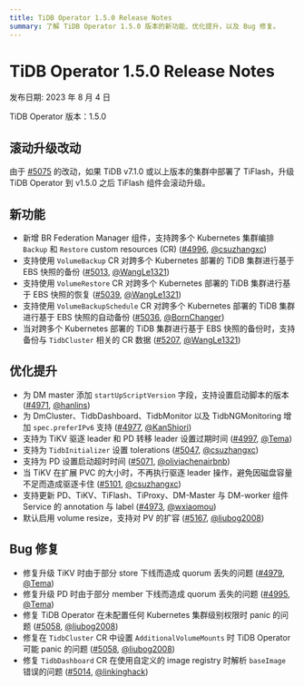 ```yaml
---
title: TiDB Operator 1.5.0 Release Notes
summary: 了解 TiDB Operator 1.5.0 版本的新功能、优化提升，以及 Bug 修复。
---
```


# TiDB Operator 1.5.0 Release Notes

发布日期: 2023 年 8 月 4 日

TiDB Operator 版本：1.5.0

## 滚动升级改动

由于 [#5075](https://github.com/pingcap/tidb-operator/pull/5075) 的改动，如果 TiDB v7.1.0 或以上版本的集群中部署了 TiFlash，升级 TiDB Operator 到 v1.5.0 之后 TiFlash 组件会滚动升级。

## 新功能

- 新增 BR Federation Manager 组件，支持跨多个 Kubernetes 集群编排 `Backup` 和 `Restore` custom resources (CR) ([#4996](https://github.com/pingcap/tidb-operator/pull/4996), [@csuzhangxc](https://github.com/csuzhangxc))
- 支持使用 `VolumeBackup` CR 对跨多个 Kubernetes 部署的 TiDB 集群进行基于 EBS 快照的备份 ([#5013](https://github.com/pingcap/tidb-operator/pull/5013), [@WangLe1321](https://github.com/WangLe1321))
- 支持使用 `VolumeRestore` CR 对跨多个 Kubernetes 部署的 TiDB 集群进行基于 EBS 快照的恢复 ([#5039](https://github.com/pingcap/tidb-operator/pull/5039), [@WangLe1321](https://github.com/WangLe1321))
- 支持使用 `VolumeBackupSchedule` CR 对跨多个 Kubernetes 部署的 TiDB 集群进行基于 EBS 快照的自动备份 ([#5036](https://github.com/pingcap/tidb-operator/pull/5036), [@BornChanger](https://github.com/BornChanger))
- 当对跨多个 Kubernetes 部署的 TiDB 集群进行基于 EBS 快照的备份时，支持备份与 `TidbCluster` 相关的 CR 数据 ([#5207](https://github.com/pingcap/tidb-operator/pull/5207), [@WangLe1321](https://github.com/WangLe1321))

## 优化提升

- 为 DM master 添加 `startUpScriptVersion` 字段，支持设置启动脚本的版本 ([#4971](https://github.com/pingcap/tidb-operator/pull/4971), [@hanlins](https://github.com/hanlins))
- 为 DmCluster、TidbDashboard、TidbMonitor 以及 TidbNGMonitoring 增加 `spec.preferIPv6` 支持 ([#4977](https://github.com/pingcap/tidb-operator/pull/4977), [@KanShiori](https://github.com/KanShiori))
- 支持为 TiKV 驱逐 leader 和 PD 转移 leader 设置过期时间 ([#4997](https://github.com/pingcap/tidb-operator/pull/4997), [@Tema](https://github.com/Tema))
- 支持为 `TidbInitializer` 设置 tolerations  ([#5047](https://github.com/pingcap/tidb-operator/pull/5047), [@csuzhangxc](https://github.com/csuzhangxc))
- 支持为 PD 设置启动超时时间 ([#5071](https://github.com/pingcap/tidb-operator/pull/5071), [@oliviachenairbnb](https://github.com/oliviachenairbnb))
- 当 TiKV 在扩展 PVC 的大小时，不再执行驱逐 leader 操作，避免因磁盘容量不足而造成驱逐卡住 ([#5101](https://github.com/pingcap/tidb-operator/pull/5101), [@csuzhangxc](https://github.com/csuzhangxc))
- 支持更新 PD、TiKV、TiFlash、TiProxy、DM-Master 与 DM-worker 组件 Service 的 annotation 与 label ([#4973](https://github.com/pingcap/tidb-operator/pull/4973), [@wxiaomou](https://github.com/wxiaomou))
- 默认启用 volume resize，支持对 PV 的扩容 ([#5167](https://github.com/pingcap/tidb-operator/pull/5167), [@liubog2008](https://github.com/liubog2008))

## Bug 修复

- 修复升级 TiKV 时由于部分 store 下线而造成 quorum 丢失的问题 ([#4979](https://github.com/pingcap/tidb-operator/pull/4979), [@Tema](https://github.com/Tema))
- 修复升级 PD 时由于部分 member 下线而造成 quorum 丢失的问题 ([#4995](https://github.com/pingcap/tidb-operator/pull/4995), [@Tema](https://github.com/Tema))
- 修复 TiDB Operator 在未配置任何 Kubernetes 集群级别权限时 panic 的问题 ([#5058](https://github.com/pingcap/tidb-operator/pull/5058), [@liubog2008](https://github.com/liubog2008))
- 修复在 `TidbCluster` CR 中设置 `AdditionalVolumeMounts` 时 TiDB Operator 可能 panic 的问题 ([#5058](https://github.com/pingcap/tidb-operator/pull/5058), [@liubog2008](https://github.com/liubog2008))
- 修复 `TidbDashboard` CR 在使用自定义的 image registry 时解析 `baseImage` 错误的问题 ([#5014](https://github.com/pingcap/tidb-operator/pull/5014), [@linkinghack](https://github.com/linkinghack))
